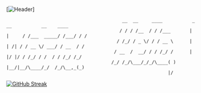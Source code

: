[![Header](https://raw.githubusercontent.com/MartinHeinz/<OWNER>/<OWNER>/readme_header.png "Header")]

                                               __  __     ____           _       __           __    ____
                                              / / / /__  / / /___       | |     / /___  _____/ /___/ / /
                                             / /_/ / _ \/ / / __ \      | | /| / / __ \/ ___/ / __  / / 
                                            / __  /  __/ / / /_/ /      | |/ |/ / /_/ / /  / / /_/ /_/  
                                           /_/ /_/\___/_/_/\____( )     |__/|__/\____/_/  /_/\__,_(_)   
                                                                |/                                      

[![GitHub Streak](http://github-readme-streak-stats.herokuapp.com?user=cristiano-nicolau&theme=cobalt&date_format=M%20j%5B%2C%20Y%5D&sideLabels=DD2727&border=DD2727)](https://git.io/streak-stats)


